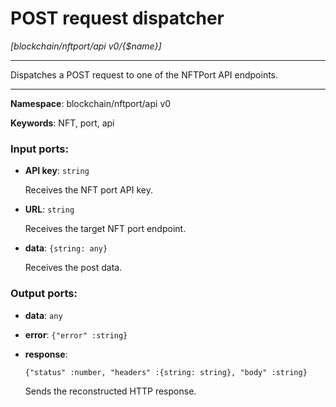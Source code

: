 # POST request dispatcher

_[blockchain/nftport/api v0/{$name}]_

---

Dispatches a POST request to one of the NFTPort API endpoints.

---

__Namespace__: blockchain/nftport/api v0

__Keywords__: NFT, port, api

### Input ports:

* __API key__: ` string `

    Receives the NFT port API key.


* __URL__: ` string `

    Receives the target NFT port endpoint.
    


* __data__: ` {string: any} `

    Receives the post data.

### Output ports:

* __data__: ` any `


* __error__: ` {"error" :string} `


* __response__: 
    ```
    {"status" :number, "headers" :{string: string}, "body" :string}
    ```

    Sends the reconstructed HTTP response.

